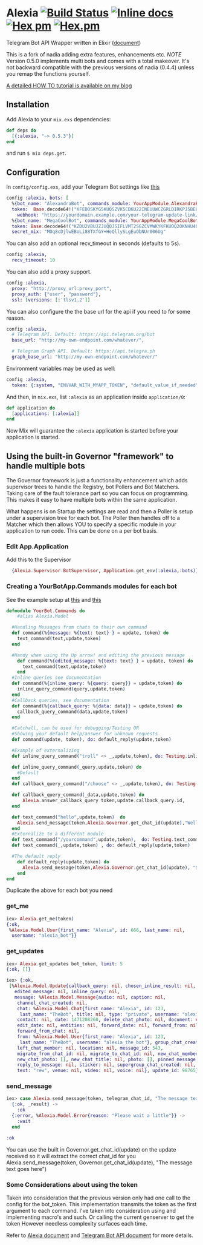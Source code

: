 Alexia [![Build Status](https://travis-ci.org/zhyu/alexia.svg?branch=master)](https://travis-ci.org/zhyu/alexia) [![Inline docs](http://inch-ci.org/github/zhyu/alexia.svg)](http://inch-ci.org/github/zhyu/alexia) [![Hex pm](https://img.shields.io/hexpm/v/alexia.svg)](https://hex.pm/packages/alexia) [![Hex.pm](https://img.shields.io/hexpm/dt/alexia.svg)](https://hex.pm/packages/alexia)
=====

Telegram Bot API Wrapper written in Elixir ([document](https://hexdocs.pm/alexia/))

This is a fork of nadia adding extra features, enhancements etc.
*NOTE* Version 0.5.0 implements multi bots and comes with a total makeover.
It's not backward compatible with the previous versions of nadia (0.4.4) unless you remap the functions yourself.

[A detailed HOW TO tutorial is available on my blog](https://andreiclinciu.net/TODO-ADD_LINK)

## Installation
Add Alexia to your `mix.exs` dependencies:

```elixir
def deps do
  [{:alexia, "~> 0.5.3"}]
end
```
and run `$ mix deps.get`.

## Configuration

In `config/config.exs`, add your Telegram Bot settings like [this](config/config.exs.example)

```elixir
config :alexia, bots: [
  %{bot_name: "AlexandraBot", commands_module: YourAppModule.AlexandraBot.Commands,
  token:  Base.decode64!("KFEDOSKYG5KUQSZVK5CDKU22INEUUWCZGRLDIRKPJ5BEUQZWK5IA"),
    webhook: "https://yourdomain.example.com/your-telegram-update-link/"},
  %{bot_name: "MegaCoolBot", commands_module: YourAppModule.MegaCoolBot.Commands,
  token: Base.decode64!("KZDU2VBUJZJUQQJSIFLVMT2SGZCVMWKYKFKUOQ2OKNHU4QSXIU2Q")}],
  secret_mix: "MOq8cDjlwEBoLi88TXfGY+HeQllySLgEuObNUr006Ug"

```

You can also add an optional recv_timeout in seconds (defaults to 5s).
```elixir
config :alexia,
  recv_timeout: 10
```

You can also add a proxy support.
```elixir
config :alexia,
  proxy: "http://proxy_url:proxy_port",
  proxy_auth: {"user", "password"},
  ssl: [versions: [:'tlsv1.2']]
```

You can also configure the the base url for the api if you need to for some
reason.

```elixir
config :alexia,
  # Telegram API. Default: https://api.telegram.org/bot
  base_url: "http://my-own-endpoint.com/whatever/",

  # Telegram Graph API. Default: https://api.telegra.ph
  graph_base_url: "http://my-own-endpoint.com/whatever/"
```

Environment variables may be used as well:

```elixir
config :alexia,
  token: {:system, "ENVVAR_WITH_MYAPP_TOKEN", "default_value_if_needed"}
```

And then, in `mix.exs`, list `:alexia` as an application inside `application/0`:

```elixir
def application do
  [applications: [:alexia]]
end
```

Now Mix will guarantee the `:alexia` application is started before your application is started.

## Using the built-in Governor "framework" to handle multiple bots
The Governor framework is just a functionality enhancement which adds
supervisor trees to handle the Registry, bot Pollers and Bot Matchers.
Taking care of the fault tolerance part so you can focus on programming.
This makes it easy to have multiple bots within the same application.

What happens is on Startup the settings are read and then
a Poller is setup under a supervision tree for each bot.
The Poller then handles off to a Matcher which then allows YOU
to specify a specific module in your application to run code.
This can be done on a per bot basis.

### Edit App.Application
Add this to the Supervisor      
```elixir
  {Alexia.Supervisor.BotSupervisor, Application.get_env(:alexia,:bots)},
```

### Creating a YourBotApp.Commands modules for each bot
See the example setup at [this](examples/commands.ex.example) and [this](examples/testing.ex.example)
```elixir
defmodule YourBot.Commands do
    #alias Alexia.Model

  #Handling Messages from chats to their own command
  def command(%{message: %{text: text} } = update, token) do
    text_command(text,update,token)
  end

  #Handy when using the Up arrow! and editing the previous message
    def command(%{edited_message: %{text: text} } = update, token) do
      text_command(text,update,token)
    end
  #Inline queries see documentation
  def command(%{inline_query: %{query: query}} = update,token) do
    inline_query_command(query,update,token)
  end
  #Callback queries, see documentation
  def command(%{callback_query: %{data: data}} = update,token) do
    callback_query_command(data,update,token)
  end

  #Catchall, can be used for debugging/Testing OR
  #Showing your default help/answer for unknown requests
  def command(update, token), do: default_reply(update,token)

  #Example of externalizing
  def inline_query_command("troll" <> _,update,token), do: Testing.inline_query_command("troll",update,token)

  def inline_query_command(_query,update,token) do
    #Default
  end
  def callback_query_command("/choose" <> _,update,token), do: Testing.callback_query_command("/choose",update,token)

  def callback_query_command(_data,update,token) do
      Alexia.answer_callback_query token,update.callback_query.id,      text: "Default callback."
  end

  def text_command("hello",update,token)  do
    Alexia.send_message(token,Alexia.Governor.get_chat_id(update),"Well, hello there! #{update.message.from.first_name}")
  end
  #Externalize to a different module
  def text_command("/yourcommand",update,token),  do: Testing.text_command("/yourcommand",update,token)
  def text_command(_,update,token) , do: default_reply(update,token)

  #The default reply
    def default_reply(update,token) do
      Alexia.send_message(token,Alexia.Governor.get_chat_id(update), "Sorry, that command is NOT yet implemented!")
    end
end
```

Duplicate the above for each bot you need

### get_me

```elixir
iex> Alexia.get_me(token)
{:ok,
 %Alexia.Model.User{first_name: "Alexia", id: 666, last_name: nil,
  username: "alexia_bot"}}
```

### get_updates

```elixir
iex> Alexia.get_updates bot_token, limit: 5
{:ok, []}

iex> {:ok,
 [%Alexia.Model.Update{callback_query: nil, chosen_inline_result: nil,
   edited_message: nil, inline_query: nil,
   message: %Alexia.Model.Message{audio: nil, caption: nil,
    channel_chat_created: nil,
    chat: %Alexia.Model.Chat{first_name: "Alexia", id: 123,
     last_name: "TheBot", title: nil, type: "private", username: "alexia_the_bot"},
    contact: nil, date: 1471208260, delete_chat_photo: nil, document: nil,
    edit_date: nil, entities: nil, forward_date: nil, forward_from: nil,
    forward_from_chat: nil,
    from: %Alexia.Model.User{first_name: "Alexia", id: 123,
     last_name: "TheBot", username: "alexia_the_bot"}, group_chat_created: nil,
    left_chat_member: nil, location: nil, message_id: 543,
    migrate_from_chat_id: nil, migrate_to_chat_id: nil, new_chat_member: nil,
    new_chat_photo: [], new_chat_title: nil, photo: [], pinned_message: nil,
    reply_to_message: nil, sticker: nil, supergroup_chat_created: nil,
    text: "rew", venue: nil, video: nil, voice: nil}, update_id: 98765}]}
```

### send_message

```elixir
iex> case Alexia.send_message(token, telegram_chat_id, "The message text goes here") do
  {:ok, _result} ->
    :ok
  {:error, %Alexia.Model.Error{reason: "Please wait a little"}} ->
    :wait
  end

:ok
```

You can use the built in Governor.get_chat_id(update) on the update received
so it will extract the correct chat_id for you
 Alexia.send_message(token, Governor.get_chat_id(update), "The message text goes here")


### Some Considerations about using the token

Taken into consideration that the previous version only had one call to the config for the bot_token.
This implementation transmits the token as the first argument to each command.
I've taken into consideration using and implementing macro's and such.
Or calling the current genserver to get the token
However needless complexity surfaces each time.

Refer to [Alexia document](https://hexdocs.pm/alexia/) and [Telegram Bot API document](https://core.telegram.org/bots/api) for more details.
